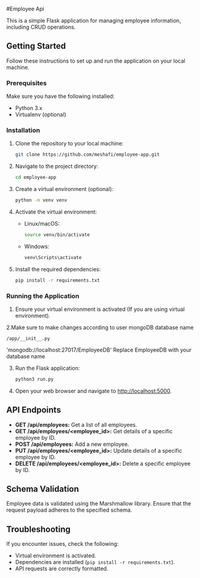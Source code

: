 #Employee Api

This is a simple Flask application for managing employee information, including CRUD operations.

## Getting Started

Follow these instructions to set up and run the application on your local machine.

### Prerequisites

Make sure you have the following installed:

- Python 3.x
- Virtualenv (optional)

### Installation

1. Clone the repository to your local machine:

    ```bash
    git clone https://github.com/meshafi/employee-app.git
    ```

2. Navigate to the project directory:

    ```bash
    cd employee-app
    ```

3. Create a virtual environment (optional):

    ```bash
    python -m venv venv
    ```

4. Activate the virtual environment:

    - Linux/macOS:

        ```bash
        source venv/bin/activate
        ```

    - Windows:

        ```bash
        venv\Scripts\activate
        ```

5. Install the required dependencies:

    ```bash
    pip install -r requirements.txt
    ```

### Running the Application

1. Ensure your virtual environment is activated (If you are using virtual environment).

2.Make sure to make changes according to user mongoDB database name 
```
/app/__init__.py
```
'mongodb://localhost:27017/EmployeeDB'
Replace EmployeeDB with your database name

3. Run the Flask application:

    ```bash
    python3 run.py
    ```

4. Open your web browser and navigate to [http://localhost:5000](http://localhost:5000).

## API Endpoints

- **GET /api/employees:** Get a list of all employees.
- **GET /api/employees/<employee_id>:** Get details of a specific employee by ID.
- **POST /api/employees:** Add a new employee.
- **PUT /api/employees/<employee_id>:** Update details of a specific employee by ID.
- **DELETE /api/employees/<employee_id>:** Delete a specific employee by ID.

## Schema Validation

Employee data is validated using the Marshmallow library. Ensure that the request payload adheres to the specified schema.

## Troubleshooting

If you encounter issues, check the following:

- Virtual environment is activated.
- Dependencies are installed (`pip install -r requirements.txt`).
- API requests are correctly formatted.

